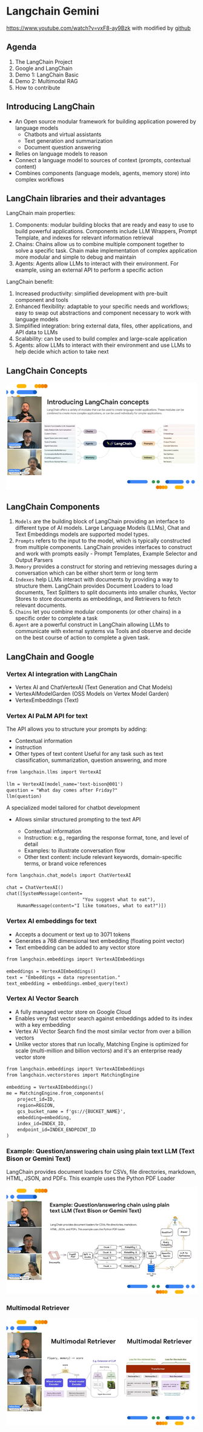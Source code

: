 # Langchain Gemini
https://www.youtube.com/watch?v=vxF8-ay9Bzk with modified by [github](https://github.com/araujobma/LangchainGeminiMultimodalMongoDB)

## Agenda
1. The LangChain Project
2. Google and LangChain
3. Demo 1: LangChain Basic
4. Demo 2: Multimodal RAG
5. How to contribute


## Introducing LangChain

- An Open source modular framework for building application powered by language models
    - Chatbots and virtual assistants
    - Text generation and summarization
    - Document question answering
- Relies on language models to reason
- Connect a language model to sources of context (prompts, contextual content)
- Combines components (language models, agents, memory store) into complex workflows

## LangChain libraries and their advantages

LangChain main properties:
1. Components: modular building blocks that are ready and easy to use to build powerful applications. Components include LLM Wrappers, Prompt Template, and indexes for relevant information retrieval
2. Chains: Chains allow us to combine multiple component together to solve a specific task. Chain make implementation of complex application more modular and simple to debug and maintain
3. Agents: Agents allow LLMs to interact with their environment. For example, using an external API to perform a specific action 

LangChain benefit:
1. Increased productivity: simplified development with pre-built component and tools
2. Enhanced flexibility: adaptable to your specific needs and workflows; easy to swap out abstractions and component necessary to work with language models
3. Simplified integration: bring external data, files, other applications, and API data to LLMs
4. Scalability: can be used to build complex and large-scale application
5. Agents: allow LLMs to interact with their environment and use LLMs to help decide which action to take next

## LangChain Concepts
![alt text](image.png)

## LangChain Components

1. `Models` are the building block of LangChain providing an interface to different type of AI models. Large Language Models (LLMs), Chat and Text Embeddings models are supported model types.
2. `Prompts` refers to the input to the model, which is typically constructed from multiple components. LangChain provides interfaces to construct and work with prompts easily - Prompt Templates, Example Selector and Output Parsers
3. `Memory` provides a construct for storing and retrieving messages during a conversation which can be either short term or long term
4. `Indexes` help LLMs interact with documents by providing a way to structure them. LangChain provides Document Loaders to load documents, Text Splitters to split documents into smaller chunks, Vector Stores to store documents as embeddings, and Retrievers to fetch relevant documents.
5. `Chains` let you combine modular components (or other chains) in a specific order to complete a task
6. `Agent` are a powerful construct in LangChain allowing LLMs to communicate with external systems via Tools and observe and decide on the best course of action to complete a given task.

## LangChain and Google
### Vertex AI integration with LangChain

- Vertex AI and ChatVertexAI (Text Generation and Chat Models)
- VertexAIModelGarden (OSS Models on Vertex Model Garden)
- VertexEmbeddings (Text)

### Vertex AI PaLM API for text
The API allows you to structure your prompts by adding:
- Contextual information
- instruction
- Other types of text content
Useful for any task such as text classification, summarization, question answering, and more

```
from langchain.llms import VertexAI

llm = VertexAI(model_name='text-bison@001')
question = "What day comes after Friday?"
llm(question)
```

A specialized model tailored for chatbot development 

- Allows similar structured prompting to the text API

    - Contextual information
    - Instruction: e.g., regarding the response format, tone, and level of detail
    - Examples: to illustrate conversation flow
    - Other text content: include relevant keywords, domain-specific terms, or brand voice references

```
form langchain.chat_models import ChatVertexAI

chat = ChatVertexAI()
chat([SystemMessage(content=
                            "You suggest what to eat"),
    HumanMessage(content="I like tomatoes, what to eat?")])
```

### Vertex AI embeddings for text

- Accepts a document or text up to 3071 tokens
- Generates a 768 dimensional text embedding (floating point vector)
- Text embedding can be added to any vector store

```
from langchain.embeddings import VertexAIEmbeddings

embeddings = VertexAIEmbeddings()
text = "Embeddings = data representation."
text_embedding = embeddings.embed_query(text)
```

### Vertex AI Vector Search

- A fully managed vector store on Google Cloud
- Enables very fast vector search against embeddings added to its index with a key embedding
- Vertex AI Vector Search find the most similar vector from over a billion vectors
- Unlike vector stores that run locally, Matching Engine is optimized for scale (multi-million and billion vectors) and it's an enterprise ready vector store

```
from langchain.embeddings import VertexAIEmbeddings
from langchain.vectorstores import MatchingEngine

embedding = VertexAIEmbeddings()
me = MatchingEngine.from_components(
    project_id=ID, 
    region=REGION, 
    gcs_bucket_name = f'gs://{BUCKET_NAME}',
    embedding=embedding, 
    index_id=INDEX_ID,
    endpoint_id=INDEX_ENDPOINT_ID
)
```

### Example: Question/answering chain using plain text LLM (Text Bison or Gemini Text)

LangChain provides document loaders for CSVs, file directories, markdown, HTML, JSON, and PDFs. This example uses the Python PDF Loader

![alt text](image-1.png)

### Multimodal Retriever
![alt text](image-2.png)
